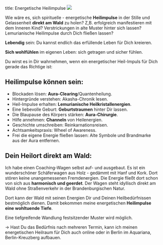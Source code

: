 title: Energetische Heilimpulse
![](/assets/2023-09-05-)

Wie wäre es, sich spirituelle - energetische **Heilimpulse** in der Stille und Gelassenheit **direkt am Wald** zu holen? Z,B. erfolgreich manifestieren mit dem Inneren Kind? Verstrickungen in alte Muster hinter sich lassen? Lemurianische Heilimpulse durch Dich fließen lassen?

**Lebendig** sein: Du kannst endlich das erfüllende Leben für Dich kreieren. 

**Sich wohlfühlen** im eigenen Leben: sich getragen und sicher fühlen. 

Du wirst es in Dir wahrnehmen, wenn ein energetischer Heil-Impuls für Dich gerade das Richtige ist: 

 ## Heilimpulse können sein: 
 
- Blockaden lösen: **Aura-Clearing**/Quantenheilung.
- Hintergründe verstehen: Akasha-Chronik lesen.
- Heil-Impulse erhalten: **Lemurianische Heilkristallenergien**.
- Eine liebevolle Geburt: **Geburtstraumen** hinter Dir lassen.
- Die Blaupause des Körpers stärken: **Aura-Chirurgie**.
- Hilfe annehmen: **Channeln** von Heilenergien.
- Geschichte umschreiben: Reinkarnationsreisen.
- Achtsamkeitspraxis: Wheel of Awareness.
- Frei die eigene Energie fließen lassen: Alte Symbole und Brandmarke aus der Aura entfernen.  

## Dein Heilort direkt am Wald:
Ich habe einen Coaching-Wagen selbst auf- und ausgebaut. Es ist ein wunderschöner Schäferwagen aus Holz - gedämmt mit Hanf und Kork. Dort stören keine unangemessenen  Fremdenergien. Die Energie fließt dort schon von sich aus **harmonisch und geerdet**. Der Wagen steht idyllisch direkt am Wald ohne Straßenverkehr in der Brandenburgischen Natur.

Dort kann der Wald mit seinen Energien Dir und Deinen Heilbedürfnissen bestmöglich dienen. Damit bekommen meine energetischen **Heilimpulse eine wohltuende Tiefe**.

 Eine tiefgreifende Wandlung festsitzender Muster wird möglich.
 
→ Hast Du das Bedürfnis nach mehreren Termin, kann ich meinen energetischen Heilraum für Dich auch online oder in Berlin im Aquariana, Berlin-Kreuzberg aufbauen. 





